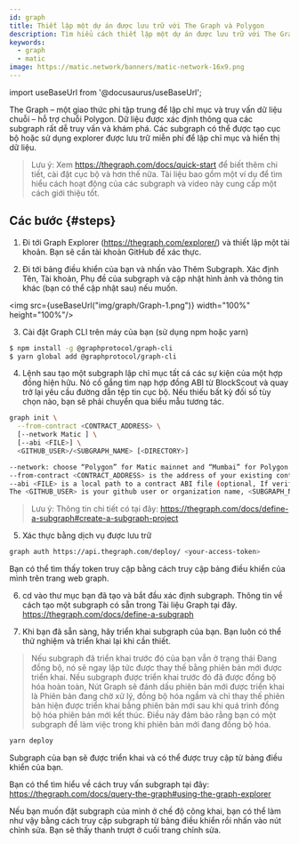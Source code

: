 ```yaml
---
id: graph
title: Thiết lập một dự án được lưu trữ với The Graph và Polygon
description: Tìm hiểu cách thiết lập một dự án được lưu trữ với The Graph và Polygon.
keywords:
  - graph
  - matic
image: https://matic.network/banners/matic-network-16x9.png
---
```


import useBaseUrl from '@docusaurus/useBaseUrl';

The Graph – một giao thức phi tập trung để lập chỉ mục và truy vấn dữ liệu chuỗi – hỗ trợ chuỗi Polygon. Dữ liệu được xác định thông qua các subgraph rất dễ truy vấn và khám phá. Các subgraph có thể được tạo cục bộ hoặc sử dụng explorer được lưu trữ miễn phí để lập chỉ mục và hiển thị dữ liệu.

> Lưu ý: Xem https://thegraph.com/docs/quick-start để biết thêm chi tiết, cài đặt cục bộ và hơn thế nữa. Tài liệu bao gồm một ví dụ để tìm hiểu cách hoạt động của các subgraph và video này cung cấp một cách giới thiệu tốt.

## Các bước {#steps}

1. Đi tới Graph Explorer (https://thegraph.com/explorer/) và thiết lập một tài khoản. Bạn sẽ cần tài khoản GitHub để xác thực.

2. Đi tới bảng điều khiển của bạn và nhấn vào Thêm Subgraph. Xác định Tên, Tài khoản, Phụ đề của subgraph và cập nhật hình ảnh và thông tin khác (bạn có thể cập nhật sau) nếu muốn.

<img src={useBaseUrl("img/graph/Graph-1.png")} width="100%" height="100%"/>


3. Cài đặt Graph CLI trên máy của bạn (sử dụng npm hoặc yarn)

```bash
$ npm install -g @graphprotocol/graph-cli
$ yarn global add @graphprotocol/graph-cli
```

4. Lệnh sau tạo một subgraph lập chỉ mục tất cả các sự kiện của một hợp đồng hiện hữu. Nó cố gắng tìm nạp hợp đồng ABI từ BlockScout và quay trở lại yêu cầu đường dẫn tệp tin cục bộ. Nếu thiếu bất kỳ đối số tùy chọn nào, bạn sẽ phải chuyển qua biểu mẫu tương tác.

```bash
graph init \
  --from-contract <CONTRACT_ADDRESS> \
  [--network Matic ] \
  [--abi <FILE>] \
  <GITHUB_USER>/<SUBGRAPH_NAME> [<DIRECTORY>]

--network: choose “Polygon” for Matic mainnet and “Mumbai” for Polygon Testnet.
--from-contract <CONTRACT_ADDRESS> is the address of your existing contract which you have deployed on Polygon: Testnet or Mainnet.
--abi <FILE> is a local path to a contract ABI file (optional, If verified in BlockScout, the graph will grab the ABI, otherwise you will need to manually add the ABI. You can save the abi from BlockScout or by running truffle compile or solc on a public project.)
The <GITHUB_USER> is your github user or organization name, <SUBGRAPH_NAME> is the name for your subgraph, and <DIRECTORY> is the optional name of the directory where graph init will put the example subgraph manifest.
```

> Lưu ý: Thông tin chi tiết có tại đây: https://thegraph.com/docs/define-a-subgraph#create-a-subgraph-project

5. Xác thực bằng dịch vụ được lưu trữ

```bash
graph auth https://api.thegraph.com/deploy/ <your-access-token>
```
Bạn có thể tìm thấy token truy cập bằng cách truy cập bảng điều khiển của mình trên trang web graph.

6. cd vào thư mục bạn đã tạo và bắt đầu xác định subgraph. Thông tin về cách tạo một subgraph có sẵn trong Tài liệu Graph tại đây. https://thegraph.com/docs/define-a-subgraph

7. Khi bạn đã sẵn sàng, hãy triển khai subgraph của bạn. Bạn luôn có thể thử nghiệm và triển khai lại khi cần thiết.

> Nếu subgraph đã triển khai trước đó của bạn vẫn ở trạng thái Đang đồng bộ, nó sẽ ngay lập tức được thay thế bằng phiên bản mới được triển khai. Nếu subgraph được triển khai trước đó đã được đồng bộ hóa hoàn toàn, Nút Graph sẽ đánh dấu phiên bản mới được triển khai là Phiên bản đang chờ xử lý, đồng bộ hóa ngầm và chỉ thay thế phiên bản hiện được triển khai bằng phiên bản mới sau khi quá trình đồng bộ hóa phiên bản mới kết thúc. Điều này đảm bảo rằng bạn có một subgraph để làm việc trong khi phiên bản mới đang đồng bộ hóa.

```bash
yarn deploy
```

Subgraph của bạn sẽ được triển khai và có thể được truy cập từ bảng điều khiển của bạn.

Bạn có thể tìm hiểu về cách truy vấn subgraph tại đây: https://thegraph.com/docs/query-the-graph#using-the-graph-explorer

Nếu bạn muốn đặt subgraph của mình ở chế độ công khai, bạn có thể làm như vậy bằng cách truy cập subgraph từ bảng điều khiển rồi nhấn vào nút chỉnh sửa. Bạn sẽ thấy thanh trượt ở cuối trang chỉnh sửa.
